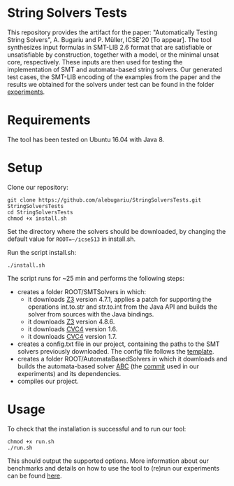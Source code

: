 # String Solvers Tests
This repository provides the artifact for the paper: "Automatically Testing String Solvers", A. Bugariu and P. Müller, ICSE'20 [To appear]. 
The tool synthesizes input formulas in SMT-LIB 2.6 format that are satisfiable or unsatisfiable by construction, together with 
a model, or the minimal unsat core, respectively. These inputs are then used for testing the implementation of 
SMT and automata-based string solvers. Our generated test cases, the SMT-LIB encoding of the examples from the paper and the 
results we obtained for the solvers under test can be found in the folder [experiments](/experiments).

# Requirements 
The tool has been tested on Ubuntu 16.04 with Java 8.

# Setup
Clone our repository:

```
git clone https://github.com/alebugariu/StringSolversTests.git StringSolversTests
cd StringSolversTests
chmod +x install.sh
```

Set the directory where the solvers should be downloaded, by changing the default value for ```ROOT=~/icse513``` in install.sh.

Run the script install.sh: 
```
./install.sh
```
The script runs for ~25 min and performs the following steps:
* creates a folder ROOT/SMTSolvers in which:
  + it downloads [Z3](https://github.com/Z3Prover/z3) version 4.7.1, applies a patch for supporting the operations int.to.str and str.to.int from the Java API and 
  builds the solver from sources with the Java bindings.
  + it downloads [Z3](https://github.com/Z3Prover/z3) version 4.8.6.
  + it downloads [CVC4](https://cvc4.github.io/) version 1.6.
  + it downloads [CVC4](https://cvc4.github.io/) version 1.7.
* creates a config.txt file in our project, containing the paths to the SMT solvers previously downloaded. The config file follows
the [template](/src/config_template.txt). 
* creates a folder ROOT/AutomataBasedSolvers in which it downloads and builds the automata-based solver 
[ABC](https://github.com/vlab-cs-ucsb/ABC) (the [commit](https://github.com/vlab-cs-ucsb/ABC/commit/86b00141fddd183de7b9ae5c92c240e19dda1950) used in our experiments) 
and its dependencies.
* compiles our project.

# Usage
To check that the installation is successful and to run our tool:
```
chmod +x run.sh
./run.sh
```
This should output the supported options.
More information about our benchmarks and details on how to use the tool to (re)run our experiments can be found [here](/EXPERIMENTS.md).

